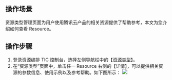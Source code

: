 ## 操作场景
资源类型管理页面为用户使用腾讯云产品的相关资源提供了帮助参考，本文为您介绍如何查看 Resource。


## 操作步骤
1. 登录资源编排 TIC 控制台，选择左侧导航栏中的【[资源类型](https://console.cloud.tencent.com/tic/resource-types)】。
2. 在“资源类型”页面中，单击任一 Resource 右侧的【详情】，可以提供相关资源的参数信息、使用示例以及参考帮助。如下图所示：
![](https://main.qcloudimg.com/raw/ac5427794d45a232da858892b252aa7e.png)

